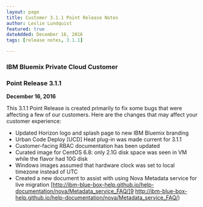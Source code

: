 ```yaml
---
layout: page
title: Customer 3.1.1 Point Release Notes
author: Leslie Lundquist
featured: true
dateAdded: December 16, 2016
tags: [release notes, 3.1.1]

---
```


### IBM Bluemix Private Cloud Customer

### Point Release 3.1.1

**December 16, 2016**


This 3.1.1 Point Release is created primarily to fix some bugs that were affecting a few of our customers. Here are the changes that may affect your customer experience:

 * Updated Horizon logo and splash page to new IBM Bluemix branding
 * Urban Code Deploy [UCD] Heat plug-in was made current for 3.1.1
 * Customer-facing RBAC documentation has been updated 
 * Curated image for CentOS 6.8: only 2.1G disk space was seen in VM while the flavor had 10G disk 
 * Windows images assumed that hardware clock was set to local timezone instead of UTC
 * Created a new document to assist with using Nova Metadata service for live migration [http://ibm-blue-box-help.github.io/help-documentation/nova/Metadata_service_FAQ/]9 http://ibm-blue-box-help.github.io/help-documentation/nova/Metadata_service_FAQ/)
